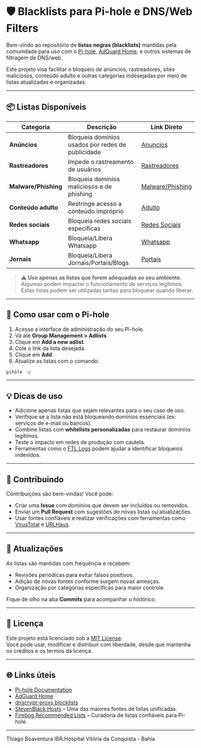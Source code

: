 # 🛡️ Blacklists para Pi-hole e DNS/Web Filters

Bem-vindo ao repositório de **listas negras (blacklists)** mantidas pela comunidade para uso com o [Pi-hole](https://pi-hole.net/), [AdGuard Home](https://adguard.com/en/adguard-home/overview.html), e outros sistemas de filtragem de DNS/web.

Este projeto visa facilitar o bloqueio de anúncios, rastreadores, sites maliciosos, conteúdo adulto e outras categorias indesejadas por meio de listas atualizadas e organizadas.

---

## 📦 Listas Disponíveis

| Categoria             | Descrição                                                 | Link Direto                                                                                 |
|-----------------------|-----------------------------------------------------------|-------------------------------------------------------------------------------------------|
| **Anúncios**          | Bloqueia domínios usados por redes de publicidade         | [Anuncios](https://github.com/Thiago-Boaventura/IBR-Hospital/blob/main/Backlists/anuncios)          |
| **Rastreadores**      | Impede o rastreamento de usuários                         | [Rastreadores](https://github.com/Thiago-Boaventura/IBR-Hospital/blob/main/Backlists/rastreadores)      |
| **Malware/Phishing**  | Bloqueia domínios maliciosos e de phishing                | [Malware/Phishing](https://github.com/Thiago-Boaventura/IBR-Hospital/blob/main/Backlists/malware)           |
| **Conteúdo adulto**   | Restringe acesso a conteúdo impróprio                     | [Adulto](https://github.com/Thiago-Boaventura/IBR-Hospital/blob/main/Backlists/adulto)            |
| **Redes sociais**     | Bloqueia redes sociais específicas                        | [Redes Sociais](https://github.com/Thiago-Boaventura/IBR-Hospital/blob/main/Backlists/redes_sociais)     |
| **Whatsapp**          | Bloqueia/Libera Whatsapp                                  | [Whatsapp](https://github.com/Thiago-Boaventura/IBR-Hospital/blob/main/Backlists/whatsapp)          |
| **Jornais**           | Bloqueia/Libera Jornais/Portais/Blogs                     | [Portais](https://github.com/Thiago-Boaventura/IBR-Hospital/blob/main/Backlists/portais)          |


> ⚠️ **Use apenas as listas que forem adequadas ao seu ambiente.** Algumas podem impactar o funcionamento de serviços legítimos. Estas listas podem ser utilizadas tantao para bloquear quando liberar.

---

## 🚀 Como usar com o Pi-hole

1. Acesse a interface de administração do seu Pi-hole.
2. Vá até **Group Management > Adlists**.
3. Clique em **Add a new adlist**.
4. Cole o link da lista desejada.
5. Clique em **Add**.
6. Atualize as listas com o comando:

```bash
pihole -g
```

---

## 💡 Dicas de uso

- Adicione apenas listas que sejam relevantes para o seu caso de uso.
- Verifique se a lista não está bloqueando domínios essenciais (ex: serviços de e-mail ou bancos).
- Combine listas com **whitelists personalizadas** para restaurar domínios legítimos.
- Teste o impacto em redes de produção com cautela.
- Ferramentas como o [FTL Logs](https://docs.pi-hole.net/ftldns/logs/) podem ajudar a identificar bloqueios indevidos.

---

## 🤝 Contribuindo

Contribuições são bem-vindas! Você pode:

- Criar uma **Issue** com domínios que devem ser incluídos ou removidos.
- Enviar um **Pull Request** com sugestões de novas listas ou atualizações.
- Usar fontes confiáveis e realizar verificações com ferramentas como [VirusTotal](https://www.virustotal.com/) e [URLHaus](https://urlhaus.abuse.ch/).

---

## 📅 Atualizações

As listas são mantidas com frequência e recebem:

- Revisões periódicas para evitar falsos positivos.
- Adição de novas fontes conforme surgem novas ameaças.
- Organização por categorias específicas para maior controle.

Fique de olho na aba **Commits** para acompanhar o histórico.

---

## 📄 Licença

Este projeto está licenciado sob a [MIT License](LICENSE).  
Você pode usar, modificar e distribuir com liberdade, desde que mantenha os créditos e os termos da licença.

---

## 🌐 Links úteis

- [Pi-hole Documentation](https://docs.pi-hole.net/)
- [AdGuard Home](https://github.com/AdguardTeam/AdGuardHome/wiki)
- [dnscrypt-proxy blocklists](https://github.com/DNSCrypt/dnscrypt-proxy/wiki/Block-lists)
- [StevenBlack Hosts](https://github.com/StevenBlack/hosts) – Uma das maiores fontes de listas unificadas.
- [Firebog Recommended Lists](https://firebog.net/) – Curadoria de listas confiáveis para Pi-hole.

---

Thiago Boaventura
IBR Hospital
Vitória da Conquista - Bahia

